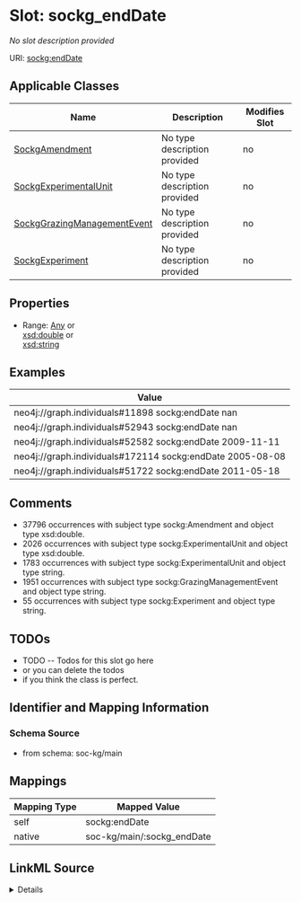 

# Slot: sockg_endDate


_No slot description provided_





URI: [sockg:endDate](http://www.semanticweb.org/sockg/ontologies/2024/0/soil-carbon-ontology/endDate)



<!-- no inheritance hierarchy -->





## Applicable Classes

| Name | Description | Modifies Slot |
| --- | --- | --- |
| [SockgAmendment](../classes/SockgAmendment.md) | No type description provided |  no  |
| [SockgExperimentalUnit](../classes/SockgExperimentalUnit.md) | No type description provided |  no  |
| [SockgGrazingManagementEvent](../classes/SockgGrazingManagementEvent.md) | No type description provided |  no  |
| [SockgExperiment](../classes/SockgExperiment.md) | No type description provided |  no  |







## Properties

* Range: [Any](../classes/Any.md)&nbsp;or&nbsp;<br />[xsd:double](http://www.w3.org/2001/XMLSchema#double)&nbsp;or&nbsp;<br />[xsd:string](http://www.w3.org/2001/XMLSchema#string)






## Examples

| Value |
| --- |
| neo4j://graph.individuals#11898 sockg:endDate nan |
| neo4j://graph.individuals#52943 sockg:endDate nan |
| neo4j://graph.individuals#52582 sockg:endDate 2009-11-11 |
| neo4j://graph.individuals#172114 sockg:endDate 2005-08-08 |
| neo4j://graph.individuals#51722 sockg:endDate 2011-05-18 |

## Comments

* 37796 occurrences with subject type sockg:Amendment and object type xsd:double.
* 2026 occurrences with subject type sockg:ExperimentalUnit and object type xsd:double.
* 1783 occurrences with subject type sockg:ExperimentalUnit and object type string.
* 1951 occurrences with subject type sockg:GrazingManagementEvent and object type string.
* 55 occurrences with subject type sockg:Experiment and object type string.

## TODOs

* TODO -- Todos for this slot go here
* or you can delete the todos
* if you think the class is perfect.

## Identifier and Mapping Information







### Schema Source


* from schema: soc-kg/main




## Mappings

| Mapping Type | Mapped Value |
| ---  | ---  |
| self | sockg:endDate |
| native | soc-kg/main/:sockg_endDate |




## LinkML Source

<details>
```yaml
name: sockg_endDate
description: No slot description provided
todos:
- TODO -- Todos for this slot go here
- or you can delete the todos
- if you think the class is perfect.
comments:
- 37796 occurrences with subject type sockg:Amendment and object type xsd:double.
- 2026 occurrences with subject type sockg:ExperimentalUnit and object type xsd:double.
- 1783 occurrences with subject type sockg:ExperimentalUnit and object type string.
- 1951 occurrences with subject type sockg:GrazingManagementEvent and object type
  string.
- 55 occurrences with subject type sockg:Experiment and object type string.
examples:
- value: neo4j://graph.individuals#11898 sockg:endDate nan
- value: neo4j://graph.individuals#52943 sockg:endDate nan
- value: neo4j://graph.individuals#52582 sockg:endDate 2009-11-11
- value: neo4j://graph.individuals#172114 sockg:endDate 2005-08-08
- value: neo4j://graph.individuals#51722 sockg:endDate 2011-05-18
from_schema: soc-kg/main
rank: 1000
slot_uri: sockg:endDate
alias: sockg_endDate
domain_of:
- sockg_Amendment
- sockg_Experiment
- sockg_ExperimentalUnit
- sockg_GrazingManagementEvent
range: Any
any_of:
- range: double
- range: string

```
</details>